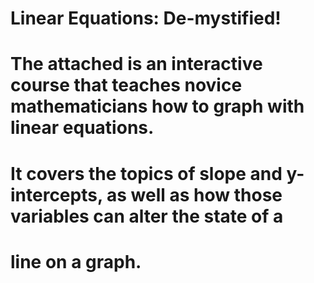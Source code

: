 # Linear Equations: De-mystified!

# The attached is an interactive course that teaches novice mathematicians how to graph with linear equations.
# It covers the topics of slope and y-intercepts, as well as how those variables can alter the state of a
# line on a graph.
